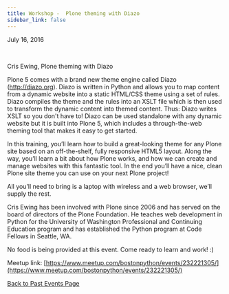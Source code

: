 ```yaml
---
title: Workshop -  Plone theming with Diazo
sidebar_link: false
---
```


July 16, 2016


   

Cris Ewing, Plone theming with Diazo

Plone 5 comes with a brand new theme engine called Diazo (http://diazo.org). Diazo is written in Python and allows you to map content from a dynamic website into a static HTML/CSS theme using a set of rules. Diazo compiles the theme and the rules into an XSLT file which is then used to transform the dynamic content into themed content. Thus: Diazo writes XSLT so you don't have to! Diazo can be used standalone with any dynamic website but it is built into Plone 5, which includes a through-the-web theming tool that makes it easy to get started.

In this training, you’ll learn how to build a great-looking theme for any Plone site based on an off-the-shelf, fully responsive HTML5 layout. Along the way, you’ll learn a bit about how Plone works, and how we can create and manage websites with this fantastic tool. In the end you’ll have a nice, clean Plone site theme you can use on your next Plone project!

All you’ll need to bring is a laptop with wireless and a web browser, we’ll supply the rest.

Cris Ewing has been involved with Plone since 2006 and has served on the board of directors of the Plone Foundation. He teaches web development in Python for the University of Washington Professional and Continuing Education program and has established the Python program at Code Fellows in Seattle, WA.

No food is being provided at this event. Come ready to learn and work! :)


Meetup link: [https://www.meetup.com/bostonpython/events/232221305/](https://www.meetup.com/bostonpython/events/232221305/)

[Back to Past Events Page](index.md)